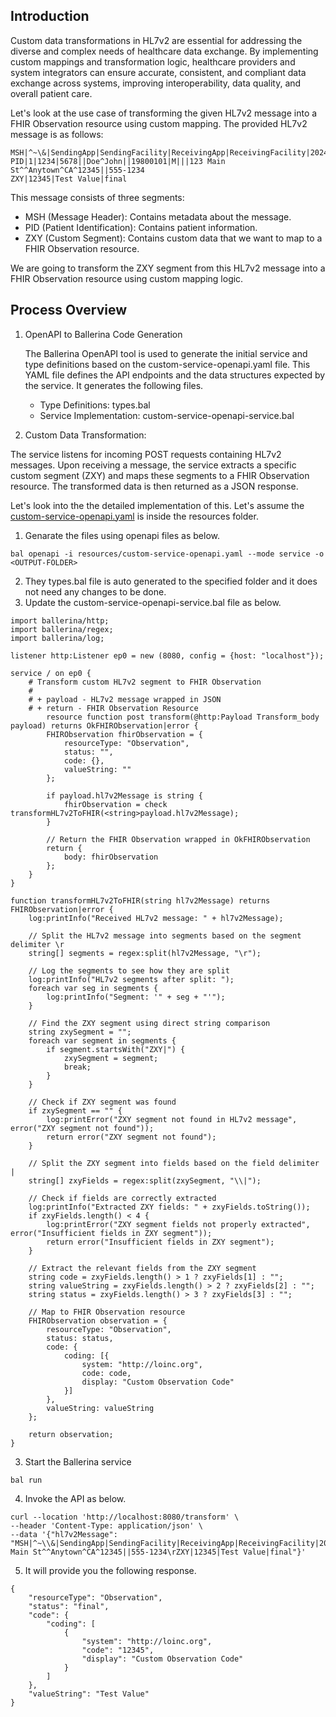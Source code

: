 ## Introduction
Custom data transformations in HL7v2 are essential for addressing the diverse and complex needs of healthcare data exchange. By implementing custom mappings and transformation logic, healthcare providers and system integrators can ensure accurate, consistent, and compliant data exchange across systems, improving interoperability, data quality, and overall patient care.


Let's look at the use case of transforming the given HL7v2 message into a FHIR Observation resource using custom mapping.
The provided HL7v2 message is as follows:
```
MSH|^~\&|SendingApp|SendingFacility|ReceivingApp|ReceivingFacility|20240823085233||ADT^A01|123456|P|2.5
PID|1|1234|5678||Doe^John||19800101|M|||123 Main St^^Anytown^CA^12345||555-1234
ZXY|12345|Test Value|final
```

This message consists of three segments:

- MSH (Message Header): Contains metadata about the message.
- PID (Patient Identification): Contains patient information.
- ZXY (Custom Segment): Contains custom data that we want to map to a FHIR Observation resource.

We are going to transform the ZXY segment from this HL7v2 message into a FHIR Observation resource using custom mapping logic.

## Process Overview
1. OpenAPI to Ballerina Code Generation

    The Ballerina OpenAPI tool is used to generate the initial service and type definitions based on the custom-service-openapi.yaml file. This YAML file defines the API endpoints and the data structures expected by the service. It generates the following files. 

    - Type Definitions: types.bal
    - Service Implementation: custom-service-openapi-service.bal

2. Custom Data Transformation:

The service listens for incoming POST requests containing HL7v2 messages. Upon receiving a message, the service extracts a specific custom segment (ZXY) and maps these segments to a FHIR Observation resource. The transformed data is then returned as a JSON response.

Let's look into the the detailed implementation of this. Let's assume the [custom-service-openapi.yaml](../references/custom-service-openapi.yaml) is inside the resources folder. 

1. Genarate the files using openapi files as below. 
```
bal openapi -i resources/custom-service-openapi.yaml --mode service -o <OUTPUT-FOLDER>
```
2. They types.bal file is auto generated to the specified folder and it does not need any changes to be done. 
3. Update the custom-service-openapi-service.bal file as below. 
```
import ballerina/http;
import ballerina/regex;
import ballerina/log;

listener http:Listener ep0 = new (8080, config = {host: "localhost"});

service / on ep0 {
    # Transform custom HL7v2 segment to FHIR Observation
    #
    # + payload - HL7v2 message wrapped in JSON
    # + return - FHIR Observation Resource 
        resource function post transform(@http:Payload Transform_body payload) returns OkFHIRObservation|error {
        FHIRObservation fhirObservation = {
            resourceType: "Observation",
            status: "",
            code: {},
            valueString: ""
        };

        if payload.hl7v2Message is string {
            fhirObservation = check transformHL7v2ToFHIR(<string>payload.hl7v2Message);
        }

        // Return the FHIR Observation wrapped in OkFHIRObservation
        return {
            body: fhirObservation
        };
    }
}

function transformHL7v2ToFHIR(string hl7v2Message) returns FHIRObservation|error {
    log:printInfo("Received HL7v2 message: " + hl7v2Message);

    // Split the HL7v2 message into segments based on the segment delimiter \r
    string[] segments = regex:split(hl7v2Message, "\r");

    // Log the segments to see how they are split
    log:printInfo("HL7v2 segments after split: ");
    foreach var seg in segments {
        log:printInfo("Segment: '" + seg + "'");
    }

    // Find the ZXY segment using direct string comparison
    string zxySegment = "";
    foreach var segment in segments {
        if segment.startsWith("ZXY|") {
            zxySegment = segment;
            break;
        }
    }

    // Check if ZXY segment was found
    if zxySegment == "" {
        log:printError("ZXY segment not found in HL7v2 message", error("ZXY segment not found"));
        return error("ZXY segment not found");
    }

    // Split the ZXY segment into fields based on the field delimiter |
    string[] zxyFields = regex:split(zxySegment, "\\|");

    // Check if fields are correctly extracted
    log:printInfo("Extracted ZXY fields: " + zxyFields.toString());
    if zxyFields.length() < 4 {
        log:printError("ZXY segment fields not properly extracted", error("Insufficient fields in ZXY segment"));
        return error("Insufficient fields in ZXY segment");
    }

    // Extract the relevant fields from the ZXY segment
    string code = zxyFields.length() > 1 ? zxyFields[1] : "";
    string valueString = zxyFields.length() > 2 ? zxyFields[2] : "";
    string status = zxyFields.length() > 3 ? zxyFields[3] : "";

    // Map to FHIR Observation resource
    FHIRObservation observation = {
        resourceType: "Observation",
        status: status,
        code: {
            coding: [{
                system: "http://loinc.org",
                code: code,
                display: "Custom Observation Code"
            }]
        },
        valueString: valueString
    };

    return observation;
}
```

3. Start the Ballerina service
```
bal run
```

4. Invoke the API as below. 
```
curl --location 'http://localhost:8080/transform' \
--header 'Content-Type: application/json' \
--data '{"hl7v2Message": "MSH|^~\\&|SendingApp|SendingFacility|ReceivingApp|ReceivingFacility|20240823085233||ADT^A01|123456|P|2.5\rPID|1|1234|5678||Doe^John||19800101|M|||123 Main St^^Anytown^CA^12345||555-1234\rZXY|12345|Test Value|final"}'
```

5. It will provide you the following response. 
```
{
    "resourceType": "Observation",
    "status": "final",
    "code": {
        "coding": [
            {
                "system": "http://loinc.org",
                "code": "12345",
                "display": "Custom Observation Code"
            }
        ]
    },
    "valueString": "Test Value"
}
```
